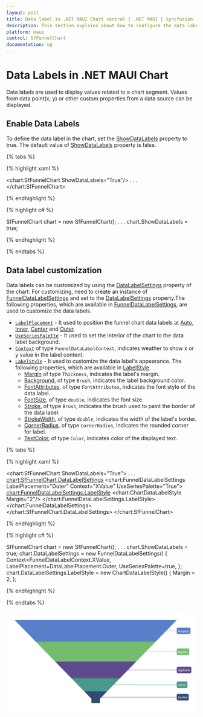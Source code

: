 ```yaml
---
layout: post
title: Data label in .NET MAUI Chart control | .NET MAUI | Syncfusion
description: This section explains about how to configure the data labels and its features in .NET MAUI Chart (SfFunnelChart).
platform: maui
control: SfFunnelChart
documentation: ug
---
```


# Data Labels in .NET MAUI Chart

Data labels are used to display values related to a chart segment. Values from data point(x, y) or other custom properties from a data source can be displayed. 

## Enable Data Labels 

To define the data label in the chart, set the [ShowDataLabels](https://help.syncfusion.com/cr/maui/Syncfusion.Maui.Charts.SfFunnelChart.html#Syncfusion_Maui_Charts_SfFunnelChart_ShowDataLabels) property to true. The default value of [ShowDataLabels](https://help.syncfusion.com/cr/maui/Syncfusion.Maui.Charts.SfFunnelChart.html#Syncfusion_Maui_Charts_SfFunnelChart_ShowDataLabels) property is false. 

{% tabs %}

{% highlight xaml %}

<chart:SfFunnelChart ShowDataLabels="True"/>
. . .
</chart:SfFunnelChart>

{% endhighlight %}

{% highlight c# %}

SfFunnelChart chart = new SfFunnelChart();
. . .
chart.ShowDataLabels = true;

{% endhighlight %}

{% endtabs %} 

## Data label customization

 Data labels can be customized by using the [DataLabelSettings](https://help.syncfusion.com/cr/maui/Syncfusion.Maui.Charts.SfFunnelChart.html#Syncfusion_Maui_Charts_SfFunnelChart_DataLabelSettings) property of the chart. For customizing, need to create an instance of [FunnelDataLabelSettings](https://help.syncfusion.com/cr/maui/Syncfusion.Maui.Charts.FunnelDataLabelSettings.html) and set to the [DataLabelSettings](https://help.syncfusion.com/cr/maui/Syncfusion.Maui.Charts.SfFunnelChart.html#Syncfusion_Maui_Charts_SfFunnelChart_DataLabelSettings) property.The following properties, which are available in [FunnelDataLabelSettings](https://help.syncfusion.com/cr/maui/Syncfusion.Maui.Charts.FunnelDataLabelSettings.html), are used to customize the data labels. 

 * [`LabelPlacement`](https://help.syncfusion.com/cr/maui/Syncfusion.Maui.Charts.ChartDataLabelSettings.html#Syncfusion_Maui_Charts_ChartDataLabelSettings_LabelPlacement) - It used to position the funnel chart data labels at [Auto](https://help.syncfusion.com/cr/maui/Syncfusion.Maui.Charts.DataLabelPlacement.html#Syncfusion_Maui_Charts_DataLabelPlacement_Auto), [Inner](https://help.syncfusion.com/cr/maui/Syncfusion.Maui.Charts.DataLabelPlacement.html#Syncfusion_Maui_Charts_DataLabelPlacement_Inner), [Center](https://help.syncfusion.com/cr/maui/Syncfusion.Maui.Charts.DataLabelPlacement.html#Syncfusion_Maui_Charts_DataLabelPlacement_Center) and [Outer](https://help.syncfusion.com/cr/maui/Syncfusion.Maui.Charts.DataLabelPlacement.html#Syncfusion_Maui_Charts_DataLabelPlacement_Outer).
 * [`UseSeriesPalette`](https://help.syncfusion.com/cr/maui/Syncfusion.Maui.Charts.ChartDataLabelSettings.html#Syncfusion_Maui_Charts_ChartDataLabelSettings_UseSeriesPalette) - It used to set the interior of the chart to the data label background.
 * [`Context`](https://help.syncfusion.com/cr/maui/Syncfusion.Maui.Charts.FunnelDataLabelSettings.html#Syncfusion_Maui_Charts_FunnelDataLabelSettings_Context) of type `FunnelDataLabelContext`, indicates weather to show x or y value in the label content.
 * [`LabelStyle`](https://help.syncfusion.com/cr/maui/Syncfusion.Maui.Charts.ChartDataLabelSettings.html#Syncfusion_Maui_Charts_ChartDataLabelSettings_LabelStyle) - It used to customize the data label's appearance. The following properties, which are available in [LabelStyle](https://help.syncfusion.com/cr/maui/Syncfusion.Maui.Charts.ChartDataLabelSettings.html#Syncfusion_Maui_Charts_ChartDataLabelSettings_LabelStyle).
    * [Margin](https://help.syncfusion.com/cr/maui/Syncfusion.Maui.Charts.ChartLabelStyle.html#Syncfusion_Maui_Charts_ChartLabelStyle_Margin) of type `Thickness`, indicates the label's margin.
    * [Background](https://help.syncfusion.com/cr/maui/Syncfusion.Maui.Charts.ChartLabelStyle.html#Syncfusion_Maui_Charts_ChartLabelStyle_Background), of type `Brush`, indicates the label background color.
    * [FontAttributes](https://help.syncfusion.com/cr/maui/Syncfusion.Maui.Charts.ChartLabelStyle.html#Syncfusion_Maui_Charts_ChartLabelStyle_FontAttributes), of type `FontAttributes`, indicates the font style of the data label.
    * [FontSize](https://help.syncfusion.com/cr/maui/Syncfusion.Maui.Charts.ChartLabelStyle.html#Syncfusion_Maui_Charts_ChartLabelStyle_FontSize), of type `double`, indicates the font size.
    * [Stroke](https://help.syncfusion.com/cr/maui/Syncfusion.Maui.Charts.ChartLabelStyle.html#Syncfusion_Maui_Charts_ChartLabelStyle_Stroke), of type `Brush`, indicates the brush used to paint the border of the data label.
    * [StrokeWidth](https://help.syncfusion.com/cr/maui/Syncfusion.Maui.Charts.ChartLabelStyle.html#Syncfusion_Maui_Charts_ChartLabelStyle_StrokeWidth), of type `double`, indicates the width of the label's border.
    * [CornerRadius](https://help.syncfusion.com/cr/maui/Syncfusion.Maui.Charts.ChartLabelStyle.html#Syncfusion_Maui_Charts_ChartLabelStyle_CornerRadius), of type `CornerRadius`, indicates the rounded corner for label.
    * [TextColor](https://help.syncfusion.com/cr/maui/Syncfusion.Maui.Charts.ChartLabelStyle.html#Syncfusion_Maui_Charts_ChartLabelStyle_TextColor), of type `Color`, indicates color of the displayed text.

{% tabs %}

{% highlight xaml %}

<chart:SfFunnelChart ShowDataLabels="True">
    . . .
    <chart:SfFunnelChart.DataLabelSettings>
        <chart:FunnelDataLabelSettings LabelPlacement="Outer" 
                                       Context="XValue" 
                                       UseSeriesPalette="True">
            <chart:FunnelDataLabelSettings.LabelStyle>
                <chart:ChartDataLabelStyle Margin="2"/>
            </chart:FunnelDataLabelSettings.LabelStyle>
        </chart:FunnelDataLabelSettings>
    </chart:SfFunnelChart.DataLabelSettings>
</chart:SfFunnelChart>

{% endhighlight %}

{% highlight c# %}

SfFunnelChart chart = new SfFunnelChart();
. . .
chart.ShowDataLabels = true;
chart.DataLabelSettings = new FunnelDataLabelSettings()
{
    Context=FunnelDataLabelContext.XValue,
    LabelPlacement=DataLabelPlacement.Outer,
    UseSeriesPalette=true,
};
chart.DataLabelSettings.LabelStyle = new ChartDataLabelStyle()
{
    Margin = 2,
};

{% endhighlight %}

{% endtabs %} 

![Data label for .NET MAUI Funnel chart](DataLabel_images/MAUI_data_label.png)